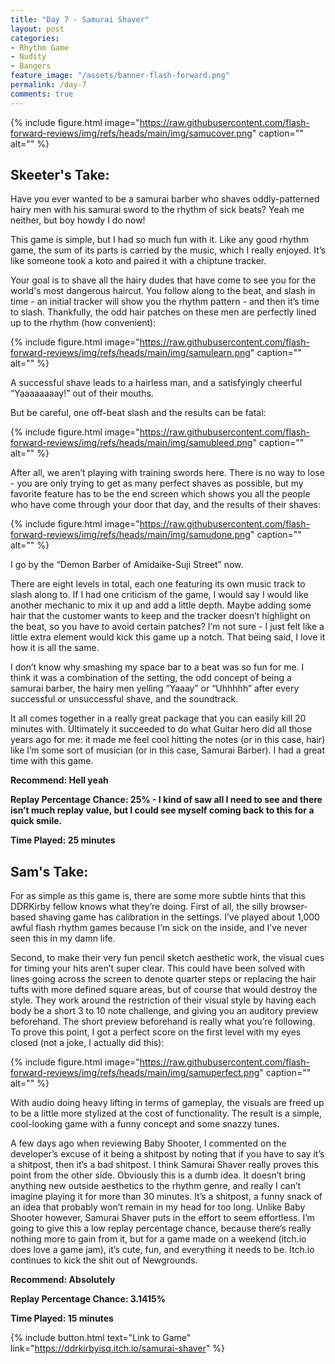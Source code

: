```yaml
---
title: "Day 7 - Samurai Shaver"
layout: post
categories:
- Rhythm Game
- Nudity
- Bangers
feature_image: "/assets/banner-flash-forward.png"
permalink: /day-7
comments: true
---
```


{% include figure.html image="https://raw.githubusercontent.com/flash-forward-reviews/img/refs/heads/main/img/samucover.png" caption="" alt="" %}

## Skeeter's Take:

Have you ever wanted to be a samurai barber who shaves oddly-patterned hairy men with his samurai sword to the rhythm of sick beats? Yeah me neither, but boy howdy I do now! 

This game is simple, but I had so much fun with it. Like any good rhythm game, the sum of its parts is carried by the music, which I really enjoyed. It’s like someone took a koto and paired it with a chiptune tracker. 

Your goal is to shave all the hairy dudes that have come to see you for the world's most dangerous haircut. You follow along to the beat, and slash in time - an initial tracker will show you the rhythm pattern - and then it’s time to slash. Thankfully, the odd hair patches on these men are perfectly lined up to the rhythm (how convenient):

{% include figure.html image="https://raw.githubusercontent.com/flash-forward-reviews/img/refs/heads/main/img/samulearn.png" caption="" alt="" %}

A successful shave leads to a hairless man, and a satisfyingly cheerful “Yaaaaaaaay!” out of their mouths. 

But be careful, one off-beat slash and the results can be fatal: 

{% include figure.html image="https://raw.githubusercontent.com/flash-forward-reviews/img/refs/heads/main/img/samubleed.png" caption="" alt="" %}

After all, we aren’t playing with training swords here. There is no way to lose - you are only trying to get as many perfect shaves as possible, but my favorite feature has to be the end screen which shows you all the people who have come through your door that day, and the results of their shaves: 

{% include figure.html image="https://raw.githubusercontent.com/flash-forward-reviews/img/refs/heads/main/img/samudone.png" caption="" alt="" %}

I go by the “Demon Barber of Amidaike-Suji Street” now.

There are eight levels in total, each one featuring its own music track to slash along to. If I had one criticism of the game, I would say I would like another mechanic to mix it up and add a little depth. Maybe adding some hair that the customer wants to keep and the tracker doesn’t highlight on the beat, so you have to avoid certain patches? I’m not sure - I just felt like a little extra element would kick this game up a notch. That being said, I love it how it is all the same. 

I don’t know why smashing my space bar to a beat was so fun for me. I think it was a combination of the setting, the odd concept of being a samurai barber, the hairy men yelling “Yaaay” or “Uhhhhh” after every successful or unsuccessful shave, and the soundtrack. 

It all comes together in a really great package that you can easily kill 20 minutes with. Ultimately it succeeded to do what Guitar hero did all those years ago for me: it made me feel cool hitting the notes (or in this case, hair) like I’m some sort of musician (or in this case, Samurai Barber). I had a great time with this game.

**Recommend: Hell yeah**

**Replay Percentage Chance: 25% - I kind of saw all I need to see and there isn’t much replay value, but I could see myself coming back to this for a quick smile.**

**Time Played: 25 minutes**

## Sam's Take:

For as simple as this game is, there are some more subtle hints that this DDRKirby fellow knows what they’re doing. First of all, the silly browser-based shaving game has calibration in the settings. I’ve played about 1,000 awful flash rhythm games because I’m sick on the inside, and I’ve never seen this in my damn life.

Second, to make their very fun pencil sketch aesthetic work, the visual cues for timing your hits aren’t super clear. This could have been solved with lines going across the screen to denote quarter steps or replacing the hair tufts with more defined square areas, but of course that would destroy the style. They work around the restriction of their visual style by having each body be a short 3 to 10 note challenge, and giving you an auditory preview beforehand. The short preview beforehand is really what you’re following. To prove this point, I got a perfect score on the first level with my eyes closed (not a joke, I actually did this):

{% include figure.html image="https://raw.githubusercontent.com/flash-forward-reviews/img/refs/heads/main/img/samuperfect.png" caption="" alt="" %}

With audio doing heavy lifting in terms of gameplay, the visuals are freed up to be a little more stylized at the cost of functionality. The result is a simple, cool-looking game with a funny concept and some snazzy tunes.

A few days ago when reviewing Baby Shooter, I commented on the developer’s excuse of it being a shitpost by noting that if you have to say it’s a shitpost, then it’s a bad shitpost. I think Samurai Shaver really proves this point from the other side. Obviously this is a dumb idea. It doesn’t bring anything new outside aesthetics to the rhythm genre, and really I can’t imagine playing it for more than 30 minutes. It’s a shitpost, a funny snack of an idea that probably won’t remain in my head for too long. Unlike Baby Shooter however, Samurai Shaver puts in the effort to seem effortless. I’m going to give this a low replay percentage chance, because there’s really nothing more to gain from it, but for a game made on a weekend (itch.io does love a game jam), it’s cute, fun, and everything it needs to be. Itch.io continues to kick the shit out of Newgrounds.

**Recommend: Absolutely**

**Replay Percentage Chance: 3.1415%**

**Time Played: 15 minutes**

{% include button.html text="Link to Game" link="https://ddrkirbyisq.itch.io/samurai-shaver" %}